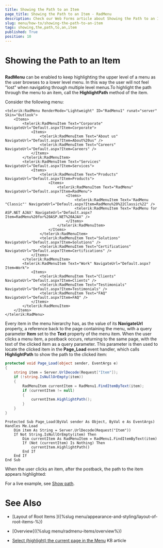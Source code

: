 ```yaml
---
title: Showing the Path to an Item
page_title: Showing the Path to an Item - RadMenu
description: Check our Web Forms article about Showing the Path to an Item.
slug: menu/how-to/showing-the-path-to-an-item
tags: showing,the,path,to,an,item
published: True
position: 10
---
```


# Showing the Path to an Item

## 

**RadMenu** can be enabled to keep highlighting the upper level of a menu as the user browses to a lower level menu. In this way the user will not feel "lost" when navigating through multiple level menus.To highlight the path through the menu to an item, call the **HighlightPath** method of the item.

Consider the following menu:

````ASP.NET
<telerik:RadMenu RenderMode="Lightweight" ID="RadMenu1" runat="server" Skin="Outlook">
    <Items>
        <telerik:RadMenuItem Text="Corporate" NavigateUrl="Default.aspx?Item=Corporate">
            <Items>
                <telerik:RadMenuItem Text="About us" NavigateUrl="Default.aspx?Item=About%20us" />
                <telerik:RadMenuItem Text="Careers" NavigateUrl="Default.aspx?Item=Careers" />
            </Items>
        </telerik:RadMenuItem>
        <telerik:RadMenuItem Text="Services" NavigateUrl="Default.aspx?Item=Services">
            <Items>
                <telerik:RadMenuItem Text="Products" NavigateUrl="Default.aspx?Item=Products">
                    <Items>
                        <telerik:RadMenuItem Text="RadMenu" NavigateUrl="Default.aspx?Item=RadMenu">
                            <Items>
                                <telerik:RadMenuItem Text='RadMenu "Classic"' NavigateUrl="Default.aspx?Item=RadMenu%20%22Classic%22" />
                                <telerik:RadMenuItem Text='RadMenu for ASP.NET AJAX' NavigateUrl="Default.aspx?Item=RadMenu%20for%20ASP.NET%20AJAX" />
                            </Items>
                        </telerik:RadMenuItem>
                    </Items>
                </telerik:RadMenuItem>
                <telerik:RadMenuItem Text="Solutions" NavigateUrl="Default.aspx?Item=Solutions" />
                <telerik:RadMenuItem Text="Certifications" NavigateUrl="Default.aspx?Item=Certifications" />
            </Items>
        </telerik:RadMenuItem>
        <telerik:RadMenuItem Text="Work" NavigateUrl="Default.aspx?Item=Work">
            <Items>
                <telerik:RadMenuItem Text="Clients" NavigateUrl="Default.aspx?Item=Clients" />
                <telerik:RadMenuItem Text="Testimonials" NavigateUrl="Default.aspx?Item=Testimonials" />
                <telerik:RadMenuItem Text="FAQ" NavigateUrl="Default.aspx?Item=FAQ" />
            </Items>
        </telerik:RadMenuItem>
    </Items>
</telerik:RadMenu>
````

Every item in the menu hierarchy has, as the value of its **NavigateUrl** property, a reference back to the page containing the menu, with a query parameter **Item** set to the **Text** property of the menu item. When the user clicks a menu item, a postback occurs, returning to the same page, with the text of the clicked item as a query parameter. This parameter is then used to locate the clicked item in the **Page_Load** event handler, which calls **HighlightPath** to show the path to the clicked item:

````C#
protected void Page_Load(object sender, EventArgs e) 
{ 
    string item = Server.UrlDecode(Request["Item"]); 
    if (!string.IsNullOrEmpty(item)) 
    { 
        RadMenuItem currentItem = RadMenu1.FindItemByText(item); 
        if (currentItem != null) 
        { 
            currentItem.HighlightPath(); 
        } 
    } 
}
````
````VB.NET
Protected Sub Page_Load(ByVal sender As Object, ByVal e As EventArgs) Handles Me.Load
    Dim item As String = Server.UrlDecode(Request("Item"))
    If Not String.IsNullOrEmpty(item) Then
        Dim currentItem As RadMenuItem = RadMenu1.FindItemByText(item)
        If (Not (currentItem) Is Nothing) Then
            currentItem.HighlightPath()
        End If
    End If
End Sub
````


When the user clicks an item, after the postback, the path to the item appears highlighted:



For a live example, see [Show path](https://demos.telerik.com/aspnet-ajax/Menu/Examples/Programming/ShowPath/DefaultCS.aspx).

# See Also

 * [Layout of Root Items ]({%slug menu/appearance-and-styling/layout-of-root-items-%})

 * [Overview]({%slug menu/radmenu-items/overview%})

 * [Select (highlight) the current page in the Menu](https://www.telerik.com/support/kb/aspnet-ajax/menu/details/select-(highlight)-the-current-page-in-the-menu) KB article


